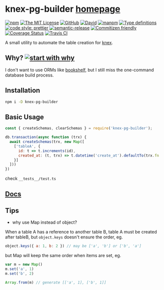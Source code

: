 # knex-pg-builder [homepage](https:///xiechao06.github.io/knex-pg-builder)

[![npm](https://img.shields.io/npm/v/knex-pg-builder.svg?style=flat-square)](https://www.npmjs.org/package/knex-pg-builder)
[![The MIT License](https://img.shields.io/badge/license-MIT-orange.svg?style=flat-square)](http://opensource.org/licenses/MIT)
[![GitHub](https://img.shields.io/github/issues/xiechao06/knex-pg-builder.svg?style=flat-square)](https://github.com/xiechao06/knex-pg-builder/issues)
[![David](https://img.shields.io/david/xiechao06/knex-pg-builder.svg?style=flat-square)](https://david-dm.org/xiechao06/knex-pg-builder)
[![manpm](https://img.shields.io/badge/manpm-compatible-3399ff.svg)](https://github.com/bahmutov/manpm)
[![Type definitions](https://img.shields.io/npm/types/knex-pg-builder.svg)](https://www.typescriptlang.org/)
[![code style: prettier](https://img.shields.io/badge/code_style-prettier-ff69b4.svg?style=flat-square)](https://github.com/prettier/prettier)
[![semantic-release](https://img.shields.io/badge/%20%20%F0%9F%93%A6%F0%9F%9A%80-semantic--release-e10079.svg)](https://github.com/semantic-release/semantic-release)
[![Commitizen friendly](https://img.shields.io/badge/commitizen-friendly-brightgreen.svg)](http://commitizen.github.io/cz-cli/)
[![Coverage Status](https://coveralls.io/repos/github/:userOrOrg/:repoName/badge.svg)](https://coveralls.io/github/xiechao06/knex-pg-builder)
[![Travis CI](https://img.shields.io/travis/:userOrOrg/:repoName.svg?style=flat-square)](https://travis-ci.ors/xiechao06/knex-pg-builder)


A small utility to automate the table creation for [knex](https://knexjs.org).

## Why? [![start with why](https://img.shields.io/badge/start%20with-why%3F-brightgreen.svg?style=flat)](http://www.ted.com/talks/simon_sinek_how_great_leaders_inspire_action)

I don't want to use ORMs like [bookshelf](https://bookshelfjs.org/), but I
still miss the one-command database build process.

## Installation

```bash
npm i -D knex-pg-builder
```

## Basic Usage

```javascript
const { createSchemas, clearSchemas } = require('knex-pg-builder');

db.transaction(async function (trx) {
  await createSchemas(trx, new Map([
    ['tableA', {
      id: t => t.increments(id),
      created_at: (t, trx) => t.datetime('create_at').defaultTo(trx.fn.now(6))
    }]
  ]))
})
```

check `__tests__/test.ts`

## [Docs](https:///xiechao06.github.io/knex-pg-builder)

## Tips

* why use Map instead of object?

When a table A has a reference to another table B, table A must be created after
tableB, but `object.keys` doesn't ensure the order, eg.

```javascript
object.keys({ a: 1, b: 2 }) // may be ['a', 'b'] or ['b', 'a']
```

but Map will keep the same order when items are set, eg.

```javascript
var m = new Map()
m.set('a', 1)
m.set('b', 2)

Array.from(m) // generate [['a', 1], ['b', 1]]
```
